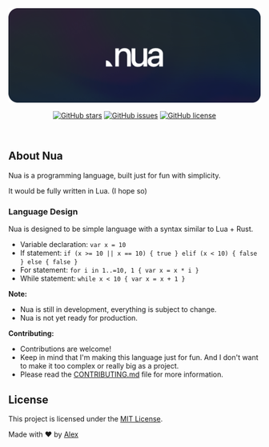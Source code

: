 <!-- initialization</br>
cool programming language, that would be mostly wrote on lua and rust</br>
trying to make it as fast as possible... -->

<html>
    <div align="center">
        <a href="https://github.com/ntqltx/nua-lang">
            <img src="src/img/nuathumbnail.png" alt="Nua Language Thumbnail" width="600">
        </a>
        <p></p>
        <p>
            <a href="https://github.com/ntqltx/nua-lang"><img alt="GitHub stars" src="https://img.shields.io/github/stars/ntqltx/nua-lang?style=social"></a>
            <a href="https://github.com/ntqltx/nua-lang/issues"><img alt="GitHub issues" src="https://img.shields.io/github/issues/ntqltx/nua-lang"></a>
            <a href="https://github.com/ntqltx/nua-lang"><img alt="GitHub license" src="https://img.shields.io/github/license/ntqltx/nua-lang"></a>
        </p>
    </div>
    <div>&nbsp;</div>
    <h2>About Nua</h2>
    <p>Nua is a programming language, built just for fun with simplicity.</p>
    <p>It would be fully written in Lua. (I hope so)</p>
    <h3>Language Design</h3>
    <p>Nua is designed to be simple language with a syntax similar to Lua + Rust.</p>
    <ul>
        <li>Variable declaration: <code>var x = 10</code></li>
        <li>If statement: <code>if (x >= 10 || x == 10) { true } elif (x < 10) { false } else { false }</code></li>
        <li>For statement: <code>for i in 1..=10, 1 { var x = x * i }</code></li>
        <li>While statement: <code>while x < 10 { var x = x + 1 }</code></li>
    </ul>
    <p>
        <b>Note:</b>
        <ul>
            <li>Nua is still in development, everything is subject to change.</li>
            <li>Nua is not yet ready for production.</li>
        </ul>
    </p>
    <p>
        <b>Contributing:</b>
        <ul>
            <li>Contributions are welcome!</li>
            <li>Keep in mind that I'm making this language just for fun. And I don't want to make it too complex or really big as a project.</li>
            <li>Please read the <a href="CONTRIBUTING.md">CONTRIBUTING.md</a> file for more information.</li>
        </ul>
    </p>
    <h2>License</h2>
    <p>This project is licensed under the <a href="LICENSE">MIT License</a>.</p>
    <p>Made with ❤️ by <a href="https://github.com//ntqltx">Alex</a></p>
</html>